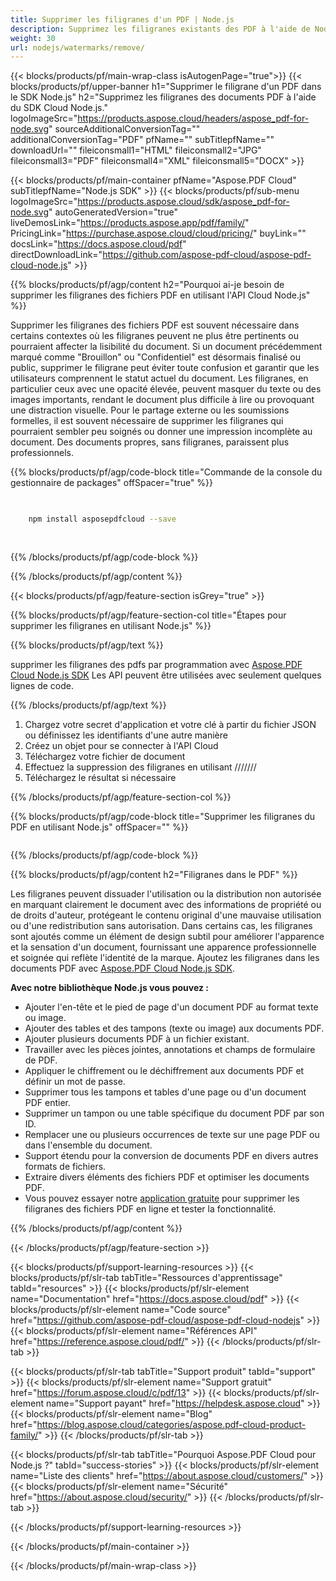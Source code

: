 ```yaml
---
title: Supprimer les filigranes d'un PDF | Node.js
description: Supprimez les filigranes existants des PDF à l'aide de Node.js et du SDK Aspose.PDF Cloud.
weight: 30
url: nodejs/watermarks/remove/
---
```


{{< blocks/products/pf/main-wrap-class isAutogenPage="true">}}
{{< blocks/products/pf/upper-banner h1="Supprimer le filigrane d'un PDF dans le SDK Node.js" h2="Supprimez les filigranes des documents PDF à l'aide du SDK Cloud Node.js." logoImageSrc="https://products.aspose.cloud/headers/aspose_pdf-for-node.svg" sourceAdditionalConversionTag="" additionalConversionTag="PDF" pfName="" subTitlepfName="" downloadUrl="" fileiconsmall1="HTML" fileiconsmall2="JPG" fileiconsmall3="PDF" fileiconsmall4="XML" fileiconsmall5="DOCX" >}}

{{< blocks/products/pf/main-container pfName="Aspose.PDF Cloud" subTitlepfName="Node.js SDK" >}}
{{< blocks/products/pf/sub-menu logoImageSrc="https://products.aspose.cloud/sdk/aspose_pdf-for-node.svg"
autoGeneratedVersion="true"
liveDemosLink="https://products.aspose.app/pdf/family/" PricingLink="https://purchase.aspose.cloud/cloud/pricing/" buyLink="" docsLink="https://docs.aspose.cloud/pdf"  directDownloadLink="https://github.com/aspose-pdf-cloud/aspose-pdf-cloud-node.js" >}}

{{% blocks/products/pf/agp/content h2="Pourquoi ai-je besoin de supprimer les filigranes des fichiers PDF en utilisant l'API Cloud Node.js" %}}

Supprimer les filigranes des fichiers PDF est souvent nécessaire dans certains contextes où les filigranes peuvent ne plus être pertinents ou pourraient affecter la lisibilité du document.
Si un document précédemment marqué comme "Brouillon" ou "Confidentiel" est désormais finalisé ou public, supprimer le filigrane peut éviter toute confusion et garantir que les utilisateurs comprennent le statut actuel du document. Les filigranes, en particulier ceux avec une opacité élevée, peuvent masquer du texte ou des images importants, rendant le document plus difficile à lire ou provoquant une distraction visuelle. Pour le partage externe ou les soumissions formelles, il est souvent nécessaire de supprimer les filigranes qui pourraient sembler peu soignés ou donner une impression incomplète au document. Des documents propres, sans filigranes, paraissent plus professionnels.

{{% blocks/products/pf/agp/code-block title="Commande de la console du gestionnaire de packages" offSpacer="true" %}}

```bash

     
    npm install asposepdfcloud --save
     
     

```

{{% /blocks/products/pf/agp/code-block %}}

{{% /blocks/products/pf/agp/content %}}

{{< blocks/products/pf/agp/feature-section isGrey="true" >}}

{{% blocks/products/pf/agp/feature-section-col title="Étapes pour supprimer les filigranes en utilisant Node.js" %}}

{{% blocks/products/pf/agp/text %}}

supprimer les filigranes des pdfs par programmation avec
[Aspose.PDF Cloud Node.js SDK](https://products.aspose.cloud/pdf/nodejs/)
Les API peuvent être utilisées avec seulement quelques lignes de code.

{{% /blocks/products/pf/agp/text %}}

1. Chargez votre secret d'application et votre clé à partir du fichier JSON ou définissez les identifiants d'une autre manière
1. Créez un objet pour se connecter à l'API Cloud
1. Téléchargez votre fichier de document
1. Effectuez la suppression des filigranes en utilisant ///////
1. Téléchargez le résultat si nécessaire

{{% /blocks/products/pf/agp/feature-section-col %}}


{{% blocks/products/pf/agp/code-block title="Supprimer les filigranes du PDF en utilisant Node.js" offSpacer="" %}}

```js


```

{{% /blocks/products/pf/agp/code-block %}}

{{% blocks/products/pf/agp/content h2="Filigranes dans le PDF" %}}

Les filigranes peuvent dissuader l'utilisation ou la distribution non autorisée en marquant clairement le document avec des informations de propriété ou de droits d'auteur, protégeant le contenu original d'une mauvaise utilisation ou d'une redistribution sans autorisation.
Dans certains cas, les filigranes sont ajoutés comme un élément de design subtil pour améliorer l'apparence et la sensation d'un document, fournissant une apparence professionnelle et soignée qui reflète l'identité de la marque.
Ajoutez les filigranes dans les documents PDF avec [Aspose.PDF Cloud Node.js SDK](https://products.aspose.cloud/pdf/nodejs/).

**Avec notre bibliothèque Node.js vous pouvez :**

+ Ajouter l'en-tête et le pied de page d'un document PDF au format texte ou image.
+ Ajouter des tables et des tampons (texte ou image) aux documents PDF.
+ Ajouter plusieurs documents PDF à un fichier existant.
+ Travailler avec les pièces jointes, annotations et champs de formulaire de PDF.
+ Appliquer le chiffrement ou le déchiffrement aux documents PDF et définir un mot de passe.
+ Supprimer tous les tampons et tables d'une page ou d'un document PDF entier.
+ Supprimer un tampon ou une table spécifique du document PDF par son ID.
+ Remplacer une ou plusieurs occurrences de texte sur une page PDF ou dans l'ensemble du document.
+ Support étendu pour la conversion de documents PDF en divers autres formats de fichiers.
+ Extraire divers éléments des fichiers PDF et optimiser les documents PDF.
+ Vous pouvez essayer notre [application gratuite](https://products.aspose.app/pdf/remove-watermark) pour supprimer les filigranes des fichiers PDF en ligne et tester la fonctionnalité.

{{% /blocks/products/pf/agp/content %}}

{{< /blocks/products/pf/agp/feature-section >}}

{{< blocks/products/pf/support-learning-resources >}}
{{< blocks/products/pf/slr-tab tabTitle="Ressources d'apprentissage" tabId="resources" >}}
{{< blocks/products/pf/slr-element name="Documentation" href="https://docs.aspose.cloud/pdf" >}}
{{< blocks/products/pf/slr-element name="Code source" href="https://github.com/aspose-pdf-cloud/aspose-pdf-cloud-nodejs" >}}
{{< blocks/products/pf/slr-element name="Références API" href="https://reference.aspose.cloud/pdf/" >}}
{{< /blocks/products/pf/slr-tab >}}

{{< blocks/products/pf/slr-tab tabTitle="Support produit" tabId="support" >}}
{{< blocks/products/pf/slr-element name="Support gratuit" href="https://forum.aspose.cloud/c/pdf/13" >}}
{{< blocks/products/pf/slr-element name="Support payant" href="https://helpdesk.aspose.cloud" >}}
{{< blocks/products/pf/slr-element name="Blog" href="https://blog.aspose.cloud/categories/aspose.pdf-cloud-product-family/" >}}
{{< /blocks/products/pf/slr-tab >}}

{{< blocks/products/pf/slr-tab tabTitle="Pourquoi Aspose.PDF Cloud pour Node.js ?" tabId="success-stories" >}}
{{< blocks/products/pf/slr-element name="Liste des clients" href="https://about.aspose.cloud/customers/" >}}
{{< blocks/products/pf/slr-element name="Sécurité" href="https://about.aspose.cloud/security/" >}}
{{< /blocks/products/pf/slr-tab >}}

{{< /blocks/products/pf/support-learning-resources >}}

<!-- aboutfile Ends -->

{{< /blocks/products/pf/main-container >}}

{{< /blocks/products/pf/main-wrap-class >}}



